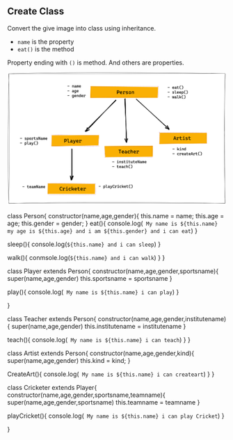 ## Create Class

Convert the give image into class using inheritance.

- `name` is the property
- `eat()` is the method

Property ending with `()` is method. And others are properties.

![Inheritance](../assets/inheritance.png)

class Person{
constructor(name,age,gender){
  this.name = name;
  this.age = age;
  this.gender = gender;
}
eat(){
  console.log(` My name is ${this.name} my age is ${this.age} and i am ${this.gender} and i can eat`)
}

sleep(){
  console.log(`${this.name} and i can sleep`)
}

walk(){
  conmsole.log(`${this.name} and i can walk`)
}
}


class Player extends Person{
  constructor(name,age,gender,sportsname){
  super(name,age,gender)
    this.sportsname = sportsname
  }

  play(){
    console.log(` My name is ${this.name} i can play`)
  }
  
 

}


class Teacher extends Person{
  constructor(name,age,gender,institutename){
  super(name,age,gender)
    this.institutename = institutename
  }

  teach(){
    console.log(` My name is ${this.name} i can teach`)
  }
}

class Artist extends Person{
  constructor(name,age,gender,kind){
  super(name,age,gender)
    this.kind = kind;
  }

  CreateArt(){
    console.log(` My name is ${this.name} i can createart`)
  }
}

class Cricketer extends Player{
  constructor(name,age,gender,sportsname,teamname){
  super(name,age,gender,sportsname)
    this.teamname = teamname
  }

  playCricket(){
    console.log(` My name is ${this.name} i can play Cricket`)
  }

}
